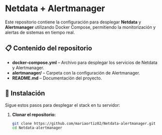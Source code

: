 # Netdata + Alertmanager

Este repositorio contiene la configuración para desplegar **Netdata** y **Alertmanager** utilizando Docker Compose, permitiendo la monitorización y alertas de sistemas en tiempo real.

## 📋 Contenido del repositorio

- **docker-compose.yml** – Archivo para desplegar los servicios de Netdata y Alertmanager.
- **alertmanager/** – Carpeta con la configuración de Alertmanager.
- **README.md** – Documentación del proyecto.

## 🚀 Instalación

Sigue estos pasos para desplegar el stack en tu servidor:

1. **Clonar el repositorio:**

   ```bash
   git clone https://github.com/mariaortiz02/Netdata-alertmanager.git
   cd Netdata-alertmanager
